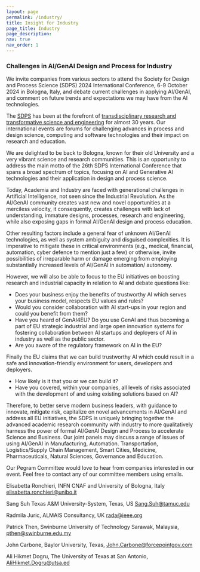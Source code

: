 ```yaml
---
layout: page
permalink: /industry/
title: Insight for Industry
page_title: Industry
page_description: 
nav: true
nav_order: 1
---
```


### Challenges in AI/GenAI Design and Process for Industry

We invite companies from various sectors to attend the Society for Design and
Process Science (SDPS) 2024 International Conference, 6-9 October 2024 in Bologna, Italy, and
debate current challenges in applying AI/GenAI, and comment on future trends and
expectations we may have from the AI technologies.

The [SDPS](https://www.sdpsnet.org/sdps/) has been at the forefront of
[transdisciplinary research and transformative science and engineering](https://www.sdpsnet.org/sdps/index.php/about-sdps/history) for almost 30
years. Our international events are forums for challenging advances in process and
design science, computing and software technologies and their impact on research
and education. 

We are delighted to be back to Bologna, known for their old University and a very
vibrant science and research communities. This is an opportunity to address the
main motto of the 26th SDPS International Conference that spans a broad spectrum
of topics, focusing on AI and Generative AI technologies and their application in
design and process science.

Today, Academia and Industry are faced with generational challenges in Artificial
Intelligence, not seen since the Industrial Revolution. As the AI/GenAI community
creates vast new and novel opportunities at a merciless velocity, it consequently,
creates challenges with lack of understanding, immature designs, processes,
research and engineering, while also exposing gaps in formal AI/GenAI design and
process education.

Other resulting factors include a general fear of unknown AI/GenAI technologies, as
well as system ambiguity and disguised complexities. It is imperative to mitigate
these in critical environments (e.g., medical, financial, automation, cyber defence to
mention just a few) or otherwise, invite possibilities of irreparable harm or damage
emerging from employing substantially increased levels of AI/GenAI in automation/
autonomy.

However, we will also be able to focus to the EU initiatives on boosting research and
industrial capacity in relation to AI and debate questions like:

- Does your business enjoy the benefits of trustworthy AI which serves your
business model, respects EU values and rules?
- Would you consider collaboration with AI start-ups in your region and could
you benefit from them?
- Have you heard of GenAI4EU? Do you use GenAI and thus becoming a part
of EU strategic industrial and large open innovation systems for fostering
collaboration between AI startups and deployers of AI in industry as well as
the public sector.
- Are you aware of the regulatory framework on AI in the EU?

Finally the EU claims that we can build trustworthy AI which could result in a safe
and innovation-friendly environment for users, developers and deployers.

- How likely is it that you or we can build it?
- Have you covered, within your companies, all levels of risks associated with
the development of and using existing solutions based on AI?

Therefore, to better serve modern business leaders, with guidance to innovate,
mitigate risk, capitalize on novel advancements in AI/GenAI and address all EU
initiatives, the SDPS is uniquely bringing together the advanced academic research
community with industry to more qualitatively harness the power of formal AI/GenAI
Design and Process to accelerate Science and Business. Our joint panels may
discuss a range of issues of using AI/GenAI in Manufacturing, Automation.
Transportation, Logistics/Supply Chain Management, Smart Cities, Medicine,
Pharmaceuticals, Natural Sciences, Governance and Education.

Our Pegram Committee would love to hear from companies interested in our event.
Feel free to contact any of our committee members using emails.

Elisabetta Ronchieri, INFN CNAF and University of Bologna, Italy elisabetta.ronchieri@unibo.it

Sang Suh Texas A&amp;M University-System, Texas, US Sang.Suh@tamuc.edu

Radmila Juric, ALMAIS Consultancy, UK rada@ieee.org

Patrick Then, Swinburne University of Technology Sarawak, Malaysia, pthen@swinburne.edu.my

John Carbone, Baylor University, Texas, John.Carbone@forcepointgov.com

Ali Hikmet Dogru, The University of Texas at San Antonio, AliHikmet.Dogru@utsa.ed
